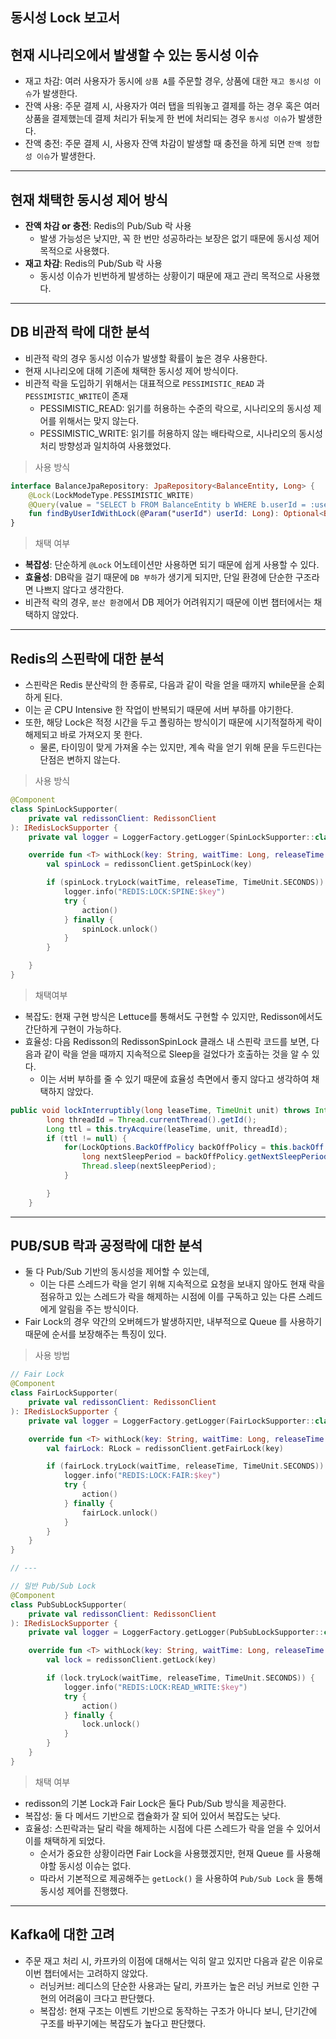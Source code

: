 ## 동시성 Lock 보고서

## 현재 시나리오에서 발생할 수 있는 동시성 이슈

- 재고 차감: 여러 사용자가 동시에 `상품 A`를 주문할 경우, 상품에 대한 `재고 동시성 이슈`가 발생한다.
- 잔액 사용: 주문 결제 시, 사용자가 여러 탭을 띄워놓고 결제를 하는 경우 혹은 여러 상품을 결제했는데 결제 처리가 뒤늦게 한 번에 처리되는 경우 `동시성 이슈`가 발생한다.
- 잔액 충전: 주문 결제 시, 사용자 잔액 차감이 발생할 때 충전을 하게 되면 `잔액 정합성 이슈`가 발생한다.

---

## 현재 채택한 동시성 제어 방식
- **잔액 차감 or 충전**: Redis의 Pub/Sub 락 사용
  - 발생 가능성은 낮지만, 꼭 한 번만 성공하라는 보장은 없기 때문에 동시성 제어 목적으로 사용했다.
- **재고 차감**: Redis의 Pub/Sub 락 사용
  - 동시성 이슈가 빈번하게 발생하는 상황이기 때문에 재고 관리 목적으로 사용했다.

---

## DB 비관적 락에 대한 분석

- 비관적 락의 경우 동시성 이슈가 발생할 확률이 높은 경우 사용한다.
- 현재 시나리오에 대헤 기존에 채택한 동시성 제어 방식이다.
- 비관적 락을 도입하기 위해서는 대표적으로 `PESSIMISTIC_READ` 과 `PESSIMISTIC_WRITE`이 존재
  - PESSIMISTIC_READ: 읽기를 허용하는 수준의 락으로, 시나리오의 동시성 제어를 위해서는 맞지 않는다.
  - PESSIMISTIC_WRITE: 읽기를 허용하지 않는 배타락으로, 시나리오의 동시성 처리 방향성과 일치하여 사용했었다.

> 사용 방식
```kotlin
interface BalanceJpaRepository: JpaRepository<BalanceEntity, Long> {
    @Lock(LockModeType.PESSIMISTIC_WRITE)
    @Query(value = "SELECT b FROM BalanceEntity b WHERE b.userId = :userId")
    fun findByUserIdWithLock(@Param("userId") userId: Long): Optional<BalanceEntity>
}
```

> 채택 여부
- **복잡성**: 단순하게 `@Lock` 어노테이션만 사용하면 되기 때문에 쉽게 사용할 수 있다.
- **효율성**: DB락을 걸기 때문에 `DB 부하`가 생기게 되지만, 단일 환경에 단순한 구조라면 나쁘지 않다고 생각한다. 
- 비관적 락의 경우, `분산 환경`에서 DB 제어가 어려워지기 때문에 이번 챕터에서는 채택하지 않았다.

---

## Redis의 스핀락에 대한 분석
- 스핀락은 Redis 분산락의 한 종류로, 다음과 같이 락을 얻을 때까지 while문을 순회하게 된다.
- 이는 곧 CPU Intensive 한 작업이 반복되기 때문에 서버 부하를 야기한다.
- 또한, 해당 Lock은 적정 시간을 두고 폴링하는 방식이기 때문에 시기적절하게 락이 해제되고 바로 가져오지 못 한다.
  - 물론, 타이밍이 맞게 가져올 수는 있지만, 계속 락을 얻기 위해 문을 두드린다는 단점은 변하지 않는다.

> 사용 방식
```kotlin
@Component
class SpinLockSupporter(
    private val redissonClient: RedissonClient
): IRedisLockSupporter {
    private val logger = LoggerFactory.getLogger(SpinLockSupporter::class.java);

    override fun <T> withLock(key: String, waitTime: Long, releaseTime: Long, action: () -> T) {
        val spinLock = redissonClient.getSpinLock(key)

        if (spinLock.tryLock(waitTime, releaseTime, TimeUnit.SECONDS)) {
            logger.info("REDIS:LOCK:SPINE:$key")
            try {
                action()
            } finally {
                spinLock.unlock()
            }
        }

    }
}
```
> 채택여부
- 복잡도: 현재 구현 방식은 Lettuce를 통해서도 구현할 수 있지만, Redisson에서도 간단하게 구현이 가능하다.
- 효율성: 다음 Redisson의 RedissonSpinLock 클래스 내 스핀락 코드를 보면, 다음과 같이 락을 얻을 때까지 지속적으로 Sleep을 걸었다가 호출하는 것을 알 수 있다.
  - 이는 서버 부하를 줄 수 있기 때문에 효율성 측면에서 좋지 않다고 생각하여 채택하지 않았다.
```java
public void lockInterruptibly(long leaseTime, TimeUnit unit) throws InterruptedException {
        long threadId = Thread.currentThread().getId();
        Long ttl = this.tryAcquire(leaseTime, unit, threadId);
        if (ttl != null) {
            for(LockOptions.BackOffPolicy backOffPolicy = this.backOff.create(); ttl != null; ttl = this.tryAcquire(leaseTime, unit, threadId)) {
                long nextSleepPeriod = backOffPolicy.getNextSleepPeriod();
                Thread.sleep(nextSleepPeriod);
            }

        }
    }
```

---

## PUB/SUB 락과 공정락에 대한 분석
- 둘 다 Pub/Sub 기반의 동시성을 제어할 수 있는데,
  - 이는 다른 스레드가 락을 얻기 위해 지속적으로 요청을 보내지 않아도 현재 락을 점유하고 있는 스레드가 락을 해제하는 시점에 이를 구독하고 있는 다른 스레드에게 알림을 주는 방식이다.   
- Fair Lock의 경우 약간의 오버헤드가 발생하지만, 내부적으로 Queue 를 사용하기 때문에 순서를 보장해주는 특징이 있다.

> 사용 방법
```kotlin
// Fair Lock
@Component
class FairLockSupporter(
    private val redissonClient: RedissonClient
): IRedisLockSupporter {
    private val logger = LoggerFactory.getLogger(FairLockSupporter::class.java);

    override fun <T> withLock(key: String, waitTime: Long, releaseTime: Long, action: () -> T) {
        val fairLock: RLock = redissonClient.getFairLock(key)

        if (fairLock.tryLock(waitTime, releaseTime, TimeUnit.SECONDS)) {
            logger.info("REDIS:LOCK:FAIR:$key")
            try {
                action()
            } finally {
                fairLock.unlock()
            }
        }
    }
}

// ---

// 일반 Pub/Sub Lock
@Component
class PubSubLockSupporter(
    private val redissonClient: RedissonClient
): IRedisLockSupporter {
    private val logger = LoggerFactory.getLogger(PubSubLockSupporter::class.java);

    override fun <T> withLock(key: String, waitTime: Long, releaseTime: Long, action: () -> T) {
        val lock = redissonClient.getLock(key)

        if (lock.tryLock(waitTime, releaseTime, TimeUnit.SECONDS)) {
            logger.info("REDIS:LOCK:READ_WRITE:$key")
            try {
                action()
            } finally {
                lock.unlock()
            }
        }
    }
}
```

> 채택 여부
- redisson의 기본 Lock과 Fair Lock은 둘다 Pub/Sub 방식을 제공한다.
- 복잡성: 둘 다 메서드 기반으로 캡슐화가 잘 되어 있어서 복잡도는 낮다.
- 효율성: 스핀락과는 달리 락을 해제하는 시점에 다른 스레드가 락을 얻을 수 있어서 이를 채택하게 되었다.
  - 순서가 중요한 상황이라면 Fair Lock을 사용했겠지만, 현재 Queue 를 사용해야할 동시성 이슈는 없다.
  - 따라서 기본적으로 제공해주는 `getLock()` 을 사용하여 `Pub/Sub Lock` 을 통해 동시성 제어를 진행했다. 

--- 

## Kafka에 대한 고려
- 주문 재고 처리 시, 카프카의 이점에 대해서는 익히 알고 있지만 다음과 같은 이유로 이번 챕터에서는 고려하지 않았다.
  - 러닝커브: 레디스의 단순한 사용과는 달리, 카프카는 높은 러닝 커브로 인한 구현의 어려움이 크다고 판단했다.
  - 복잡성: 현재 구조는 이벤트 기반으로 동작하는 구조가 아니다 보니, 단기간에 구조를 바꾸기에는 복잡도가 높다고 판단했다.